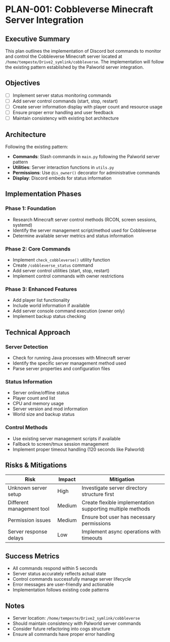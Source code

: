 # PLAN-001: Cobbleverse Minecraft Server Integration

## Executive Summary
This plan outlines the implementation of Discord bot commands to monitor and control the Cobbleverse Minecraft server located at `/home/tempeste/Drive2_symlink/cobbleverse`. The implementation will follow the existing pattern established by the Palworld server integration.

## Objectives
- [ ] Implement server status monitoring commands
- [ ] Add server control commands (start, stop, restart)
- [ ] Create server information display with player count and resource usage
- [ ] Ensure proper error handling and user feedback
- [ ] Maintain consistency with existing bot architecture

## Architecture
Following the existing pattern:
- **Commands**: Slash commands in `main.py` following the Palworld server pattern
- **Utilities**: Server interaction functions in `utils.py`
- **Permissions**: Use `@is_owner()` decorator for administrative commands
- **Display**: Discord embeds for status information

## Implementation Phases

### Phase 1: Foundation
- Research Minecraft server control methods (RCON, screen sessions, systemd)
- Identify the server management script/method used for Cobbleverse
- Determine available server metrics and status information

### Phase 2: Core Commands
- Implement `check_cobbleverse()` utility function
- Create `/cobbleverse_status` command
- Add server control utilities (start, stop, restart)
- Implement control commands with owner restrictions

### Phase 3: Enhanced Features
- Add player list functionality
- Include world information if available
- Add server console command execution (owner only)
- Implement backup status checking

## Technical Approach

### Server Detection
- Check for running Java processes with Minecraft server
- Identify the specific server management method used
- Parse server properties and configuration files

### Status Information
- Server online/offline status
- Player count and list
- CPU and memory usage
- Server version and mod information
- World size and backup status

### Control Methods
- Use existing server management scripts if available
- Fallback to screen/tmux session management
- Implement proper timeout handling (120 seconds like Palworld)

## Risks & Mitigations
| Risk | Impact | Mitigation |
|------|--------|------------|
| Unknown server setup | High | Investigate server directory structure first |
| Different management tool | Medium | Create flexible implementation supporting multiple methods |
| Permission issues | Medium | Ensure bot user has necessary permissions |
| Server response delays | Low | Implement async operations with timeouts |

## Success Metrics
- All commands respond within 5 seconds
- Server status accurately reflects actual state
- Control commands successfully manage server lifecycle
- Error messages are user-friendly and actionable
- Implementation follows existing code patterns

## Notes
- Server location: `/home/tempeste/Drive2_symlink/cobbleverse`
- Should maintain consistency with Palworld server commands
- Consider future refactoring into cogs structure
- Ensure all commands have proper error handling